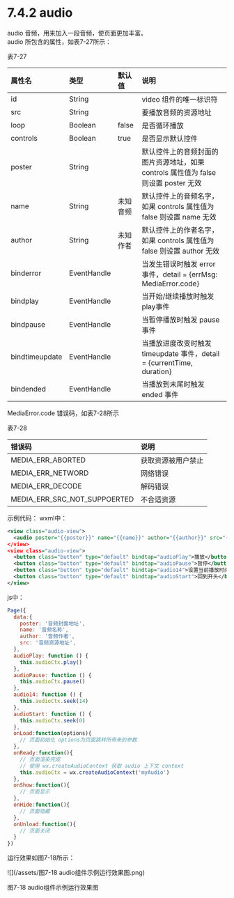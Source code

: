 # 7.4.2 audio

audio 音频，用来加入一段音频，使页面更加丰富。  
audio 所包含的属性，如表7-27所示：

表7-27

| 属性名 | 类型 | 默认值 | 说明 |
| :--- | :--- | :--- | :--- |
| id | String |  | video 组件的唯一标识符 |
| src | String |  | 要播放音频的资源地址 |
| loop | Boolean | false | 是否循环播放 |
| controls | Boolean | true | 是否显示默认控件 |
| poster | String |  | 默认控件上的音频封面的图片资源地址，如果 controls 属性值为 false 则设置 poster 无效 |
| name | String | 未知音频 | 默认控件上的音频名字，如果 controls 属性值为 false 则设置 name 无效 |
| author | String | 未知作者 | 默认控件上的作者名字，如果 controls 属性值为 false 则设置 author 无效 |
| binderror | EventHandle |  | 当发生错误时触发 error 事件，detail = {errMsg: MediaError.code} |
| bindplay | EventHandle |  | 当开始/继续播放时触发play事件 |
| bindpause | EventHandle |  | 当暂停播放时触发 pause 事件 |
| bindtimeupdate | EventHandle |  | 当播放进度改变时触发 timeupdate 事件，detail = {currentTime, duration} |
| bindended | EventHandle |  | 当播放到末尾时触发 ended 事件 |

MediaError.code 错误码，如表7-28所示

表7-28

| 错误码 | 说明 |
| :--- | :--- |
| MEDIA_ERR_ABORTED | 获取资源被用户禁止 |
| MEDIA_ERR_NETWORD | 网络错误 |
| MEDIA_ERR_DECODE | 解码错误 |
| MEDIA_ERR_SRC_NOT_SUPPOERTED | 不合适资源 |

示例代码：
wxml中：
```xml
<view class="audio-view">
  <audio poster="{{poster}}" name="{{name}}" author="{{author}}" src="{{src}}" id="myAudio" controls loop></audio>
</view>
<view class="audio-view">
  <button class="button" type="default" bindtap="audioPlay">播放</button>
  <button class="button" type="default" bindtap="audioPause">暂停</button>
  <button class="button" type="default" bindtap="audio14">设置当前播放时间为14秒</button>
  <button class="button" type="default" bindtap="audioStart">回到开头</button>
</view>
```
js中：
```js
Page({
  data:{
    poster: '音频封面地址',
    name: '音频名称',
    author: '音频作者',
    src: '音频资源地址',
  },
  audioPlay: function () {
    this.audioCtx.play()
  },
  audioPause: function () {
    this.audioCtx.pause()
  },
  audio14: function () {
    this.audioCtx.seek(14)
  },
  audioStart: function () {
    this.audioCtx.seek(0)
  },
  onLoad:function(options){
    // 页面初始化 options为页面跳转所带来的参数
  },
  onReady:function(){
    // 页面渲染完成
    // 使用 wx.createAudioContext 获取 audio 上下文 context
    this.audioCtx = wx.createAudioContext('myAudio')
  },
  onShow:function(){
    // 页面显示
  },
  onHide:function(){
    // 页面隐藏
  },
  onUnload:function(){
    // 页面关闭
  }
})
```
运行效果如图7-18所示：


![](/assets/图7-18 audio组件示例运行效果图.png)


图7-18 audio组件示例运行效果图






